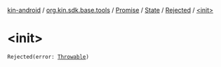 [kin-android](../../../../index.md) / [org.kin.sdk.base.tools](../../../index.md) / [Promise](../../index.md) / [State](../index.md) / [Rejected](index.md) / [&lt;init&gt;](./-init-.md)

# &lt;init&gt;

`Rejected(error: `[`Throwable`](https://kotlinlang.org/api/latest/jvm/stdlib/kotlin/-throwable/index.html)`)`